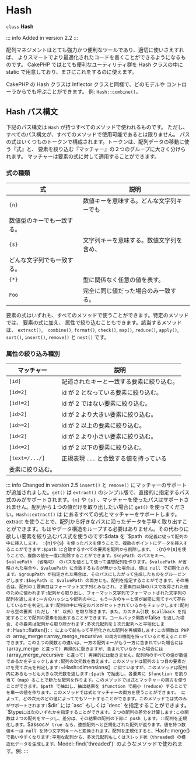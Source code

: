 # Hash

`class` **Hash**

::: info Added in version 2.2
:::

配列マネジメントはとても強力かつ便利なツールであり、適切に使いさえすれば、
よりスマートでより最適化されたコードを書くことができるようになるものです。
CakePHP ではとても便利なユーティリティ群を Hash クラスの中に
static で用意しており、まさにこれをするのに使えます。

CakePHP の Hash クラスは Inflector クラスと同様で、どのモデルや
コントローラからでも呼ぶことができます。 例: `Hash::combine()`。

## Hash パス構文

下記のパス構文は `Hash` が持つすべてのメソッドで使われるものです。
ただし、すべてのパス構文が、すべてのメソッドで使用可能であるとは限りません。
パスの式はいくつものトークンで構成されます。トークンは、配列データの移動に使う『式』と、
要素を絞り込む『マッチャー』の２つのグループに大きく分けられます。
マッチャーは要素の式に対して適用することができます。

### 式の種類

| 式    | 説明                                     |
|-------|------------------------------------------|
| `{n}` | 数値キーを意味する。どんな文字列キーでも 
         数値型のキーでも一致する。                |
| `{s}` | 文字列キーを意味する。数値文字列を含め、 
         どんな文字列でも一致する。                |
| `{*}` | 型に関係なく任意の値を表す。             |
| `Foo` | 完全に同じ値だった場合のみ一致する。     |

要素の式はいずれも、すべてのメソッドで使うことができます。特定のメソッドでは、
要素の式に加え、 属性で絞り込むこともできます。該当するメソッドは、
`extract()`,　`combine()`, `format()`, `check()`, `map()`, `reduce()`,
`apply()`, `sort()`, `insert()`, `remove()` と `nest()` です。

### 属性の絞り込み種別

| マッチャー     | 説明                                     |
|----------------|------------------------------------------|
| `[id]`         | 記述されたキーと一致する要素に絞り込む。 |
| `[id=2]`       | id が 2 となっている要素に絞り込む。     |
| `[id!=2]`      | id が 2 ではない要素に絞り込む。         |
| `[id>2]`       | id が 2 より大きい要素に絞り込む。       |
| `[id>=2]`      | id が 2 以上の要素に絞り込む。           |
| `[id<2]`       | id が 2 より小さい要素に絞り込む。       |
| `[id<=2]`      | id が 2 以下の要素に絞り込む。           |
| `[text=/.../]` | 正規表現 `...` と合致する値を持っている  
                  要素に絞り込む。                          |

::: info Changed in version 2.5
`insert()` と `remove()` にマッチャーのサポートが追加されました。`get()` は `extract()` のシンプル版で、直接的に指定するパス式のみがサポートされます。`{n}` や `{s}` 、マッチャーを使ったパスはサポートされません。配列から１つの値だけを取り出したい場合に `get()` を使ってください。`Hash::extract()` は  にあるすべての式とマッチャーをサポートします。extract を使うことで、配列から好きなパスに沿ったデータを手早く取り出すことができます。もはやデータ構造をループする必要はありません。その代わりに欲しい要素を絞り込むパス式を使うのです:$data を `$path` の定義に従って配列の中に挿入します。　:`{n}` や `{s}` を使ったパスを使うことで、複数のポイントにデータを挿入することができます:$path に合致するすべての要素を配列から削除します。 :`{n}` や `{s}` を使うことで、複数の値を一度に削除することができます。$keyPath のパスをキー、$valuePath （省略可） のパスを値として使って連想配列を作ります。$valuePath が省略された場合や、$valuePath に合致するものが無かった場合は、値は null で初期化されます。$groupPath が指定された場合は、そのパスにしたがって生成したものをグルーピングします:$keyPath と $valuePath の両方とも、配列を指定することができます。その場合は、配列の１要素目はフォーマット文字列とみなされ、２要素目以降のパスで取得された値のために使われます:配列から取り出し、フォーマット文字列でフォーマットされた文字列の配列を返します:一方のハッシュや配列の中に、もう一方のキーと値が厳密に見てすべて存在しているかを判定します:配列の中に特定のパスがセットされているかをチェックします:配列から空の要素（ただし '0' 以外）を取り除きます。また、カスタム引数 $callback を指定することで配列の要素を抽出することができます。コールバック関数が `false` を返した場合、その要素は配列から取り除かれます:多次元配列を１次元配列へと平坦化します:`Hash::flatten()`:: によって前もって平坦化された配列を再構築します:この関数は PHP の `array_merge` と `array_merge_recursive` の両方の機能を持っていると考えることができます。この２つの関数との違いは、一方の配列キーがもう一方に含まれていた場合には (`array_merge` と違って) 再帰的に動きますが、含まれていなかった場合には (`array_merge_recursive` と違って) 再帰的には動きません。配列内のすべての値が数値であるかをチェックします:配列の次元数を数えます。このメソッドは配列の１つ目の要素だけを見て次元を判定します:`~Hash::dimensions()` に似ていますが、このメソッドは配列内にあるもっとも大きな次元数を返します:$path で抽出し、各要素に $function を割り当て（map）ることで新たな配列を作ります。このメソッドでは式とマッチャーの両方を使うことができます。$path で抽出し、抽出結果を $function で縮小（reduce）することでを単一の値を作ります。このメソッドでは式とマッチャーの両方を使うことができます。 によって、どの次元のどの値によってでもソートすることができます。このメソッドでは式のみがサポートされます:`$dir` には `asc` もしくは `desc` を指定することができます。`$type` には次のいずれかを指定することができます。２つの配列の差分を計算します:この関数は２つの配列をマージし、差分は、その結果の配列の下部に push します。::配列を正規化します。 `$assoc` が true なら、連想配列へと正規化された配列が返ります。値を持つ数値キーは null を持つ文字列キーへと変換されます。配列を正規化すると、 `Hash::merge()` で扱いやすくなります:平坦な配列から、多次元配列もしくはスレッド状（threaded）の構造化データを生成します。`Model::find('threaded')` のようなメソッドで使われます。例:
:::
